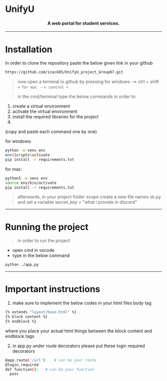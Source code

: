 <h1 
    color= white;
    font-family= Arial, sans-serif;
    font-size= 48px;
    text-decoration= underline;
    font-weight= normal;
    align= center;
">
    UnifyU
</h1>

<h4 align="center">A web portal for student services.</h4>

---

# Installation

In order to clone the repository paste the below given link in your github
```sh
https://github.com/izack05/UnifyU_project_Group07.git 
```

>now open a terminal in github by pressing 
for windows --> ctrl + shift + `
for mac --> control + `

>in the cmd/terminal type the below commands in order to:
1. create a virtual environment
2. activate the virtual environment
3. install the required libraries for the project
4. 

(copy and paste each command one by one)

for windows:
```sh
python -m venv env
env\Scripts\activate
pip install -r requirements.txt
```

for mac:
```sh
python3 -m venv env
source env/bin/activate
pip install -r requirements.txt
```

> afterwards, in your project folder scope create a new file names sk.py and set a variable secret_key = "what i provide in discord"
---

# Running the project
> in order to run the project
- open cmd in vscode
- type in the below command
```sh
python ./app.py
```

--- 
# Important instructions
1. make sure to implement the below codes in your html files body tag
```sh
{% extends "layout/base.html" %}
{% block content %}
{% endblock %} 
```
where you place your actual html things between the block content and endblock tags

2. in app.py under route decorators please put these login required decorators 
```sh
@app.route('/url')    # can be your route
@login_required
def function():   # can be your function
  pass
```